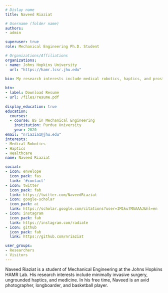 ```yaml
---
# Dislay name
title: Naveed Riaziat

# Username (folder name)
authors:
- admin

superuser: true
role: Mechanical Engineering Ph.D. Student

# Organizations/Affiliations
organizations:
- name: Johns Hopkins University
  url: "https://hamr.lcsr.jhu.edu"
  
bio: My research interests include medical robotics, haptics, and prosthetics.

btn:
- label: Download Resume
- url: /files/resume.pdf
  
display_education: true
education:
  courses:
  - course: BS in Mechanical Engineering
    institution: Purdue University
    year: 2020
email: "nriazia1@jhu.edu"
interests:
- Medical Robotics
- Haptics
- Healthcare
name: Naveed Riaziat

social:
- icon: envelope
  icon_pack: fas
  link: '#contact'
- icon: twitter
  icon_pack: fab
  link: https://twitter.com/NaveedRiaziat
- icon: google-scholar
  icon_pack: ai
  link: https://scholar.google.com/citations?user=IM1ku7MAAAAJ&hl=en
- icon: instagram
  icon_pack: fab
  link: https://instagram.com/radiate
- icon: github
  icon_pack: fab
  link: https://github.com/nriaziat

user_groups:
- Researchers
- Visitors
---
```


Naveed Riaziat is a student of Mechanical Engineering at the Johns Hopkins HAMR Lab. His research interests include minimally invasive surgery, ungrounded haptics, and medicine. In his free time, Naveed is an avid photographer, longboarder, and basketball player.
